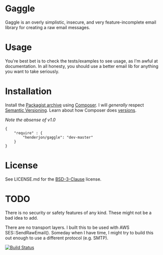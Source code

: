 # Gaggle

Gaggle is an overly simplistic, insecure, and very feature-incomplete email
library for creating a raw email messages.

# Usage

You're best bet is to check the tests/examples to see usage, as I'm awful at
documentation. In all honesty, you should use a better email lib for anything
you want to take seriously.

# Installation

Install the [Packagist archive](https://packagist.org/packages/henderjon/gaggle)
using [Composer](http://getcomposer.org/). I will *generally* respect
[Semantic Versioning](http://semver.org/). Learn about how Composer
does [versions](https://getcomposer.org/doc/01-basic-usage.md#package-versions).

*Note the absense of v1.0*

```
{
	"require" : {
		"henderjon/gaggle": "dev-master"
	}
}
```

# License

See LICENSE.md for the [BSD-3-Clause](http://opensource.org/licenses/BSD-3-Clause) license.

# TODO

There is no security or safety features of any kind. These might not be a bad idea to add.

There are no transport layers. I built this to be used with AWS SES::SendRawEmail(). Someday
when I have time, I might try to build this out enough to use a different protocol (e.g. SMTP).

[![Build Status](https://travis-ci.org/henderjon/gaggle.svg?branch=master)](https://travis-ci.org/henderjon/gaggle)



